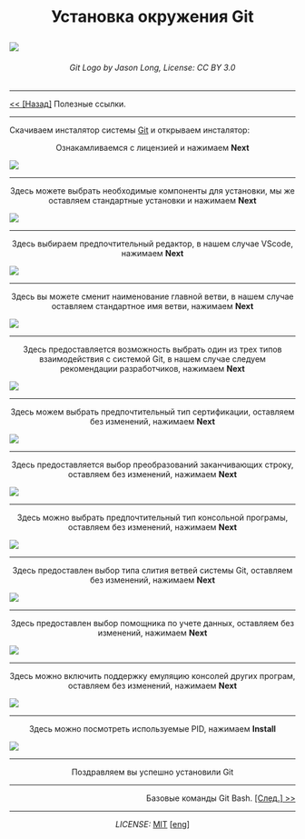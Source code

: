 # <p align = "center">Установка окружения Git

[![](./assets/Git-Logo-Black.png)](https://git-scm.com/images/logos/downloads/Git-Logo-Black.png)
###### <center>Git Logo by Jason Long, License: CC BY 3.0</center>

---

<a href = "./hellinks.md"> << [Назад]</a> Полезные ссылки.

---

Скачиваем инсталятор системы [Git](https://git-scm.com/download/win) и открываем инсталятор:

<p align = "center">Ознакамливаемся с лицензией и нажимаем <b>Next</b> </p>

![](./assets/1inst.png)

---


<p align = "center">Здесь можете выбрать необходимые компоненты для установки, мы же оставляем стандартные установки и нажимаем <b>Next</b> </p>

![](./assets/2inst.png)

---

<p align = "center">Здесь выбираем предпочтительный редактор, в нашем случае VScode, нажимаем <b>Next</b> </p>


![](./assets/3inst.png)

---

<p align = "center">Здесь вы можете сменит наименование главной ветви, в нашем случае оставляем стандартное имя ветви, нажимаем <b>Next</b> </p>

![](./assets/4inst.png)

---

<p align = "center">Здесь предоставляется возможность выбрать один из трех типов взаимодействия с системой Git, в нашем случае следуем рекомендации разработчиков, нажимаем <b>Next</b> </p>

![](./assets/5inst.png)

---

<p align = "center">Здесь можем выбрать предпочтительный тип сертификации, оставляем без изменений, нажимаем <b>Next</b> </p>

![](./assets/6inst.png)

---

<p align = "center">Здесь предоставляется выбор преобразований заканчивающих строку, оставляем без изменений, нажимаем  <b>Next</b> </p>

![](./assets/7inst.png)

---

<p align = "center">Здесь можно выбрать предпочтительный тип консольной програмы, оставляем без изменений, нажимаем <b>Next</b> </p>

![](./assets/8inst.png)

---

<p align = "center">Здесь предоставлен выбор типа слития ветвей системы Git, оставляем без изменений, нажимаем <b>Next</b> </p>

![](./assets/9inst.png)

---

<p align = "center">Здесь предоставлен выбор помощника по учете данных, оставляем без изменений, нажимаем <b>Next</b> </p>

![](./assets/10inst.png)

---

<p align = "center">Здесь можно включить поддержку емуляцию консолей других програм, оставляем без изменений, нажимаем <b>Next</b> </p>

![](./assets/12inst.png)

---

<p align = "center">Здесь можно посмотреть используемые PID, нажимаем <b>Install</b> </p>

![](./assets/13inst.png)

---

<p align = "center">Поздравляем вы успешно установили Git </p>


---

<p align = right> Базовые команды Git Bash. <a href = "./git init.md">[След.] >></a></p>

---

*<p align = "center">LICENSE:* [MIT](./licenseRus.md) [[eng](/license.md)]</p>
